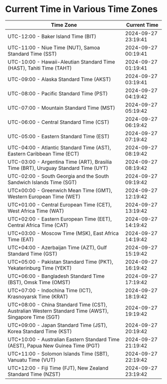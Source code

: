 # Current Time in Various Time Zones

| Time Zone | Current Time |
|-----------|--------------|
| UTC-12:00 - Baker Island Time (BIT) | 2024-09-27 23:19:41 |
| UTC-11:00 - Niue Time (NUT), Samoa Standard Time (SST) | 2024-09-27 00:19:41 |
| UTC-10:00 - Hawaii-Aleutian Standard Time (HAST), Tahiti Time (TAHT) | 2024-09-27 01:19:41 |
| UTC-09:00 - Alaska Standard Time (AKST) | 2024-09-27 03:19:41 |
| UTC-08:00 - Pacific Standard Time (PST) | 2024-09-27 04:19:42 |
| UTC-07:00 - Mountain Standard Time (MST) | 2024-09-27 05:19:42 |
| UTC-06:00 - Central Standard Time (CST) | 2024-09-27 06:19:42 |
| UTC-05:00 - Eastern Standard Time (EST) | 2024-09-27 07:19:42 |
| UTC-04:00 - Atlantic Standard Time (AST), Eastern Caribbean Time (ECT) | 2024-09-27 08:19:42 |
| UTC-03:00 - Argentina Time (ART), Brasília Time (BRT), Uruguay Standard Time (UYT) | 2024-09-27 08:19:42 |
| UTC-02:00 - South Georgia and the South Sandwich Islands Time (SGT) | 2024-09-27 09:19:42 |
| UTC±00:00 - Greenwich Mean Time (GMT), Western European Time (WET) | 2024-09-27 12:19:42 |
| UTC+01:00 - Central European Time (CET), West Africa Time (WAT) | 2024-09-27 13:19:42 |
| UTC+02:00 - Eastern European Time (EET), Central Africa Time (CAT) | 2024-09-27 14:19:42 |
| UTC+03:00 - Moscow Time (MSK), East Africa Time (EAT) | 2024-09-27 14:19:42 |
| UTC+04:00 - Azerbaijan Time (AZT), Gulf Standard Time (GST) | 2024-09-27 15:19:42 |
| UTC+05:00 - Pakistan Standard Time (PKT), Yekaterinburg Time (YEKT) | 2024-09-27 16:19:42 |
| UTC+06:00 - Bangladesh Standard Time (BST), Omsk Time (OMST) | 2024-09-27 17:19:42 |
| UTC+07:00 - Indochina Time (ICT), Krasnoyarsk Time (KRAT) | 2024-09-27 18:19:42 |
| UTC+08:00 - China Standard Time (CST), Australian Western Standard Time (AWST), Singapore Time (SGT) | 2024-09-27 19:19:42 |
| UTC+09:00 - Japan Standard Time (JST), Korea Standard Time (KST) | 2024-09-27 20:19:42 |
| UTC+10:00 - Australian Eastern Standard Time (AEST), Papua New Guinea Time (PGT) | 2024-09-27 21:19:42 |
| UTC+11:00 - Solomon Islands Time (SBT), Vanuatu Time (VUT) | 2024-09-27 22:19:42 |
| UTC+12:00 - Fiji Time (FJT), New Zealand Standard Time (NZST) | 2024-09-27 23:19:42 |
